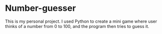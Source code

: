 # Number-guesser

This is my personal project. I used Python to create a mini game where user thinks of a number from 0 to 100, and the program then tries to guess it.
